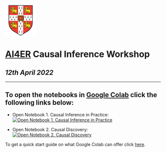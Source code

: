 <p float="left">
  <img src="img/cam.png" width="100" />
</p>

# [AI4ER](https://ai4er-cdt.esc.cam.ac.uk/) Causal Inference Workshop
## *12th April 2022*

<body>
  
---


## To open the notebooks in [Google Colab](https://colab.research.google.com/?utm_source=scs-index) click the following links below:

- Open Notebook 1. Causal Inference in Practice: [![Open Notebook 1. Causal Inference in Practice](https://colab.research.google.com/assets/colab-badge.svg)](https://colab.research.google.com/github/shmh40/ai4er_causal_workshop/blob/main/notebooks/correlation_causation_conditioning.ipynb)

- Open Notebook 2. Causal Discovery: [![Open Notebook 2. Causal Discovery](https://colab.research.google.com/assets/colab-badge.svg)](https://colab.research.google.com/github/shmh40/ai4er_causal_workshop/blob/main/notebooks/causal_discovery_time_series.ipynb)

To get a quick start guide on what Google Colab can offer click [here](https://colab.research.google.com/?utm_source=scs-index).

</body>
